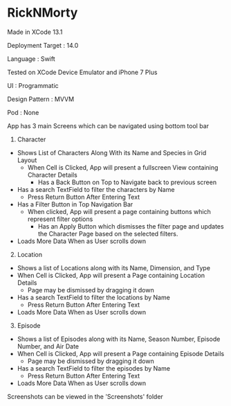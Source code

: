 # RickNMorty

Made in XCode 13.1

Deployment Target : 14.0

Language : Swift

Tested on XCode Device Emulator and iPhone 7 Plus 

UI : Programmatic

Design Pattern : MVVM

Pod : None

App has 3 main Screens which can be navigated using bottom tool bar
1. Character
  - Shows List of Characters Along With its Name and Species in Grid Layout
    - When Cell is Clicked, App will present a fullscreen View containing Character Details
      - Has a Back Button on Top to Navigate back to previous screen
  - Has a search TextField to filter the characters by Name
    - Press Return Button After Entering Text
  - Has a Filter Button in Top Navigation Bar
    - When clicked, App will present a page containing buttons which represent filter options
      - Has an Apply Button which dismisses the filter page and updates the Character Page based on the selected filters.
  - Loads More Data When as User scrolls down
2. Location
  - Shows a list of Locations along with its Name, Dimension, and Type
  - When Cell is Clicked, App will present a Page containing Location Details
    - Page may be dismissed by dragging it down
  - Has a search TextField to filter the locations by Name
    - Press Return Button After Entering Text
  - Loads More Data When as User scrolls down
3. Episode
  - Shows a list of Episodes along with its Name, Season Number, Episode Number, and Air Date
  - When Cell is Clicked, App will present a Page containing Episode Details
    - Page may be dismissed by dragging it down
  - Has a search TextField to filter the episodes by Name
    - Press Return Button After Entering Text
  - Loads More Data When as User scrolls down
    
Screenshots can be viewed in the 'Screenshots' folder
    
